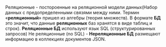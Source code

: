 Реляционные - постороенные на реляционной модели данных(Набор данных с предопределенными связями между ними. Термин «**реляционный**» пришел из алгебры (теория множеств). В формате **БД** это значит, что данные **реляционных** баз хранятся в виде таблиц и строк). **Реляционные БД** используют язык SQL (структурированных запросов)
Не реляционные (no SQL) - **Нереляционные БД** размещают информацию в коллекциях документов JSON.